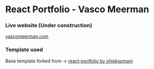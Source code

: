 # React Portfolio - Vasco Meerman


### Live website (Under construction)

[vascomeerman.com](https://vascomeerman.com)


### Template used

Base template forked from -> [react-portfolio by shloksomani](https://shloksomani.github.io/react-portfolio/)
